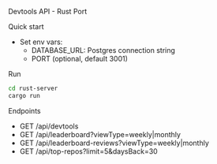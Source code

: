 Devtools API - Rust Port

Quick start

- Set env vars:
  - DATABASE_URL: Postgres connection string
  - PORT (optional, default 3001)

Run

```bash
cd rust-server
cargo run
```

Endpoints

- GET /api/devtools
- GET /api/leaderboard?viewType=weekly|monthly
- GET /api/leaderboard-reviews?viewType=weekly|monthly
- GET /api/top-repos?limit=5&daysBack=30
